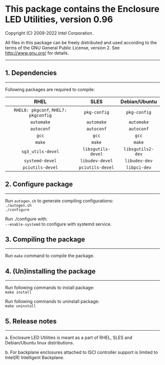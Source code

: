 # This package contains the Enclosure LED Utilities, version 0.96

Copyright (C) 2009-2022 Intel Corporation.

All files in this package can be freely distributed and used according
to the terms of the GNU General Public License, version 2.
See http://www.gnu.org/ for details.

-------------------------

## 1. Dependencies

-------------------------

Following packages are required to compile:

|RHEL|SLES|Debian/Ubuntu|
|:---:|:---:|:---:|
| `RHEL8: pkgconf`, `RHEL7: pkgconfig`  | `pkg-config` | `pkg-config` |
| `automake` | `automake`   | `automake`   |
| `autoconf` | `autoconf`   | `autoconf`   |
| `gcc` | `gcc` | `gcc` |
| `make` | `make` | `make` |
| `sg3_utils-devel`| `libsgutils-devel`  | `libsgutils2-dev` |
| `systemd-devel`  | `libudev-devel`     | `libudev-dev`     |
| `pciutils-devel` | `pciutils-devel`    | `libpci-dev`      |

## 2. Configure package

-------------------------

Run `autogen.sh` to generate compiling configurations:  
   `./autogen.sh`  
   `./configure`

Run ./configure with:  
    `--enable-systemd` to configure with systemd service.  

## 3. Compiling the package

-------------------------

Run `make` command to compile the package.

## 4. (Un)installing the package

-------------------------

Run following commands to install package:  
   `make install`

Run following commands to uninstall package:  
   `make uninstall`

## 5. Release notes

-------------------------

a. Enclosure LED Utilities is meant as a part of RHEL, SLES and Debian/Ubuntu linux
   distributions.

b. For backplane enclosures attached to ISCI controller support is limited to
   Intel(R) Intelligent Backplane.
